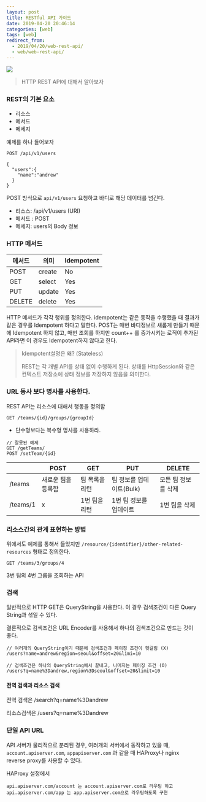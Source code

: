 ```yaml
---
layout: post
title: RESTful API 가이드
date: 2019-04-20 20:46:14
categories: [web]
tags: [web]
redirect_from:
  - 2019/04/20/web-rest-api/
  - web/web-rest-api/
---
```


![](https://cdn.crunchify.com/wp-content/uploads/2012/10/Crunchify.com-RESTful-Introduction.png)

> HTTP REST API에 대해서 알아보자

### REST의 기본 요소

- 리소스
- 메서드
- 메세지

예제를 하나 들어보자

```
POST /api/v1/users

{
  "users":{
    "name":"andrew"
  }
}
```

POST 방식으로 `api/v1/users` 요청하고 바디로 해당 데이터를 넘긴다.

- 리소스: /api/v1/users (URI)
- 메서드 : POST
- 메세지: users의 Body 정보

### HTTP 메서드

| 메서드 | 의미   | Idempotent |
| ------ | ------ | ---------- |
| POST   | create | No         |
| GET    | select | Yes        |
| PUT    | update | Yes        |
| DELETE | delete | Yes        |

HTTP 메서드가 각각 행위를 정의한다. idempotent는 같은 동작을 수행했을 때 결과가 같은 경우를 Idempotent 하다고 말한다. POST는 매번 바디정보로 새롭게 만들기 때문에 Idempotent 하지 않고, 매번 조회를 하지만 count++ 를 증가시키는 로직이 추가된 API라면 이 경우도 Idempotent하지 않다고 한다.

> Idempotent설명은 왜? (Stateless)
>
> REST는 각 개별 API를 상태 없이 수행하게 된다. 상태를 HttpSession와 같은 컨텍스트 저장소에 상태 정보를 저장하지 않음을 의미한다.

### URL 동사 보다 명사를 사용한다.

REST API는 리소스에 대해서 행동을 정의함

```
GET /teams/{id}/groups/{groupId}
```

- 단수형보다는 복수형 명사를 사용하라.

```
// 잘못된 예제
GET /getTeams/
POST /setTeam/{id}
```

|          | POST               | GET            | PUT                      | DELETE              |
| -------- | ------------------ | -------------- | ------------------------ | ------------------- |
| /teams   | 새로운 팀을 등록함 | 팀 목록을 리턴 | 팀 정보를 업데이트(Bulk) | 모든 팀 정보를 삭제 |
| /teams/1 | x                  | 1번 팀을 리턴  | 1번 팀 정보를 업데이트   | 1번 팀을 삭제       |

### 리소스간의 관계 표현하는 방법

위에서도 예제를 통해서 들었지만 `/resource/{identifier}/other-related-resources` 형태로 정의한다.

```
GET /teams/3/groups/4
```

3번 팀의 4번 그룹을 조회하는 API

### 검색

일반적으로 HTTP GET은 QueryString을 사용한다. 이 경우 검색조건이 다른 Query String과 섞일 수 있다.

결론적으로 검색조건은 URL Encoder를 사용해서 하나의 검색조건으로 만드는 것이 좋다.

```
// 여러개의 QueryString이기 때문에 검색조건과 페이징 조건이 헷갈림 (X)
/users?name=andrew&region=seoul&offset=20&limi=10

// 검색조건은 하나의 QueryString에서 끝내고, 나머지는 페이징 조건 (O)
/users?q=name%3Dandrew,region%3Dseoul&offset=20&limit=10
```

#### 전역 검색과 리소스 검색

전역 검색은 /search?q=name%3Dandrew

리소스검색은 /users?q=name%3Dandrew

### 단일 API URL

API 서버가 물리적으로 분리된 경우, 여러개의 서버에서 동작하고 있을 때, `account.apiserver.com`, `appapiserver.com` 과 같을 때 HAProxy나 nginx reverse proxy를 사용할 수 있다.

HAProxy 설정에서

```
api.apiserver.com/account 는 account.apiserver.com로 라우팅 하고
api.apiserver.com/app 는 app.apiserver.com으로 라우팅하도록 구현
```
